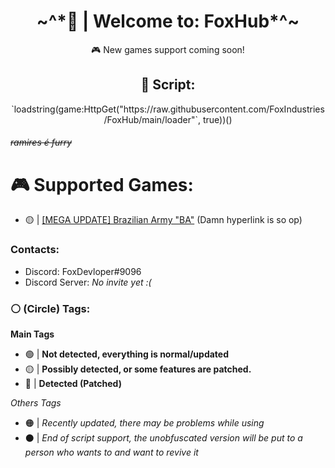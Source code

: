 <h1 align="center">~^*👋 | Welcome to: FoxHub*^~</h1><p align="center">🎮 New games support coming soon!</p>

<h2 align="center">📜 Script:</h2><p align="center">`loadstring(game:HttpGet("https://raw.githubusercontent.com/FoxIndustries/FoxHub/main/loader"`, true))()</p>

###### ~~*ramires é furry*~~

# **🎮 Supported Games:**
- 🟡 | [[MEGA UPDATE] Brazilian Army "BA"](https://www.roblox.com/games/7235547883/BIG-UPDATE-Ex-rcito-Brasileiro-EB#!/about) (Damn hyperlink is so op)

### Contacts:
- Discord: FoxDevloper#9096
- Discord Server: *No invite yet :(*

### ⚪ (Circle) Tags:

**Main Tags**
- 🟢 | **Not detected, everything is normal/updated**
- 🟡 | **Possibly detected, or some features are patched.**
- 🔴 | **Detected (Patched)**

*Others Tags*
- 🟠 | *Recently updated, there may be problems while using*
- ⚫ | *End of script support, the unobfuscated version will be put to a person who wants to and want to revive it*
